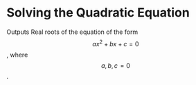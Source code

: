 # Solving the Quadratic Equation
Outputs Real roots of the equation of the form $$ax^2 + bx + c = 0$$, where $$a, b, c \!= 0$$.
